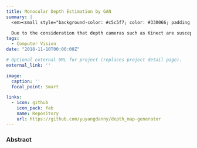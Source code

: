 ```yaml
---
title: Monocular Depth Estimation by GAN
summary: |
  <em><small style="background-color: #c5c5f7; color: #330066; padding: 5px;">Python/TensorFlow/Pix2Pix/Generative-Model/OpenCV</small></em><br>

  Due to the consideration that depth cameras such as Kinect are susceptible to outdoor lighting conditions, resulting in difficulty detecting depth information at longer distances and outdoors, we utilized Generative Adversarial Networks (GANs) to enable the network to learn a transformation method. This allows us to generate frames with depth information solely from a regular RGB camera. This approach reduces hardware costs, mitigates outdoor environmental impacts, and extends the detection range.
tags:
  - Computer Vision
date: "2018-11-10T00:00:00Z"

# Optional external URL for project (replaces project detail page).
external_link: ''

image:
  caption: ''
  focal_point: Smart

links:
  - icon: github
    icon_pack: fab
    name: Repository
    url: https://github.com/yuyangdanny/depth_map-generator
---
```

### Abstract